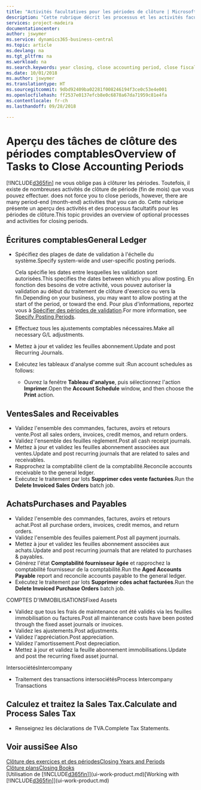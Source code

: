 ```yaml
---
title: "Activités facultatives pour les périodes de clôture | Microsoft Docs"
description: "Cette rubrique décrit les processus et les activités facultatifs pour la clôture des périodes comptables dans Business Central."
services: project-madeira
documentationcenter: 
author: jswymer
ms.service: dynamics365-business-central
ms.topic: article
ms.devlang: na
ms.tgt_pltfrm: na
ms.workload: na
ms.search.keywords: year closing, close accounting period, close fiscal year, aging, creditor payments, vendor payments
ms.date: 10/01/2018
ms.author: jswymer
ms.translationtype: HT
ms.sourcegitcommit: 9dbd92409ba02281f008246194f3ce0c53e4e001
ms.openlocfilehash: ff2537e0137efcb8e0c6878a67da71959c81e4fa
ms.contentlocale: fr-ch
ms.lasthandoff: 09/28/2018

---
```

# <a name="overview-of-tasks-to-close-accounting-periods"></a><span data-ttu-id="f8338-103">Aperçu des tâches de clôture des périodes comptables</span><span class="sxs-lookup"><span data-stu-id="f8338-103">Overview of Tasks to Close Accounting Periods</span></span>
[!INCLUDE[d365fin](includes/d365fin_md.md)] <span data-ttu-id="f8338-104">ne vous oblige pas à clôturer les périodes. Toutefois, il existe de nombreuses activités de clôture de période (fin de mois) que vous pouvez effectuer.</span><span class="sxs-lookup"><span data-stu-id="f8338-104"> does not force you to close periods, however, there are many period-end (month-end) activities that you can do.</span></span> <span data-ttu-id="f8338-105">Cette rubrique présente un aperçu des activités et des processus facultatifs pour les périodes de clôture.</span><span class="sxs-lookup"><span data-stu-id="f8338-105">This topic provides an overview of optional processes and activities for closing periods.</span></span>  

## <a name="general-ledger"></a><span data-ttu-id="f8338-106">Écritures comptables</span><span class="sxs-lookup"><span data-stu-id="f8338-106">General Ledger</span></span>
* <span data-ttu-id="f8338-107">Spécifiez des plages de date de validation à l'échelle du système.</span><span class="sxs-lookup"><span data-stu-id="f8338-107">Specify system-wide and user-specific posting periods.</span></span>  

    <span data-ttu-id="f8338-108">Cela spécifie les dates entre lesquelles les validation sont autorisées.</span><span class="sxs-lookup"><span data-stu-id="f8338-108">This specifies the dates between which you allow posting.</span></span> <span data-ttu-id="f8338-109">En fonction des besoins de votre activité, vous pouvez autoriser la validation au début du traitement de clôture d'exercice ou vers la fin.</span><span class="sxs-lookup"><span data-stu-id="f8338-109">Depending on your business, you may want to allow posting at the start of the period, or toward the end.</span></span> <span data-ttu-id="f8338-110">Pour plus d'informations, reportez vous à [Spécifier des périodes de validation](finance-how-specify-posting-periods.md).</span><span class="sxs-lookup"><span data-stu-id="f8338-110">For more information, see [Specify Posting Periods](finance-how-specify-posting-periods.md).</span></span>  
* <span data-ttu-id="f8338-111">Effectuez tous les ajustements comptables nécessaires.</span><span class="sxs-lookup"><span data-stu-id="f8338-111">Make all necessary G/L adjustments.</span></span>  
* <span data-ttu-id="f8338-112">Mettez à jour et validez les feuilles abonnement.</span><span class="sxs-lookup"><span data-stu-id="f8338-112">Update and post Recurring Journals.</span></span>  
  <!--* Process Consolidations-->
* <span data-ttu-id="f8338-113">Exécutez les tableaux d'analyse comme suit :</span><span class="sxs-lookup"><span data-stu-id="f8338-113">Run account schedules as follows:</span></span>  
  * <span data-ttu-id="f8338-114">Ouvrez la fenêtre **Tableau d'analyse**, puis sélectionnez l'action **Imprimer**.</span><span class="sxs-lookup"><span data-stu-id="f8338-114">Open the **Account Schedule** window, and then choose the **Print** action.</span></span>  

## <a name="sales-and-receivables"></a><span data-ttu-id="f8338-115">Ventes</span><span class="sxs-lookup"><span data-stu-id="f8338-115">Sales and Receivables</span></span>
* <span data-ttu-id="f8338-116">Validez l'ensemble des commandes, factures, avoirs et retours vente.</span><span class="sxs-lookup"><span data-stu-id="f8338-116">Post all sales orders, invoices, credit memos, and return orders.</span></span>  
* <span data-ttu-id="f8338-117">Validez l'ensemble des feuilles règlement.</span><span class="sxs-lookup"><span data-stu-id="f8338-117">Post all cash receipt journals.</span></span>  
* <span data-ttu-id="f8338-118">Mettez à jour et validez les feuilles abonnement associées aux ventes.</span><span class="sxs-lookup"><span data-stu-id="f8338-118">Update and post recurring journals that are related to sales and receivables.</span></span>  
* <span data-ttu-id="f8338-119">Rapprochez la comptabilité client de la comptabilité.</span><span class="sxs-lookup"><span data-stu-id="f8338-119">Reconcile accounts receivable to the general ledger.</span></span>  
* <span data-ttu-id="f8338-120">Exécutez le traitement par lots **Supprimer cdes vente facturées**.</span><span class="sxs-lookup"><span data-stu-id="f8338-120">Run the **Delete Invoiced Sales Orders** batch job.</span></span>  

## <a name="purchases-and-payables"></a><span data-ttu-id="f8338-121">Achats</span><span class="sxs-lookup"><span data-stu-id="f8338-121">Purchases and Payables</span></span>
* <span data-ttu-id="f8338-122">Validez l'ensemble des commandes, factures, avoirs et retours achat.</span><span class="sxs-lookup"><span data-stu-id="f8338-122">Post all purchase orders, invoices, credit memos, and return orders.</span></span>  
* <span data-ttu-id="f8338-123">Validez l'ensemble des feuilles paiement.</span><span class="sxs-lookup"><span data-stu-id="f8338-123">Post all payment journals.</span></span>  
* <span data-ttu-id="f8338-124">Mettez à jour et validez les feuilles abonnement associées aux achats.</span><span class="sxs-lookup"><span data-stu-id="f8338-124">Update and post recurring journals that are related to purchases & payables.</span></span>  
* <span data-ttu-id="f8338-125">Générez l'état **Comptabilité fournisseur âgée** et rapprochez la comptabilité fournisseur de la comptabilité.</span><span class="sxs-lookup"><span data-stu-id="f8338-125">Run the **Aged Accounts Payable** report and reconcile accounts payable to the general ledger.</span></span>  
* <span data-ttu-id="f8338-126">Exécutez le traitement par lots **Supprimer cdes achat facturées**.</span><span class="sxs-lookup"><span data-stu-id="f8338-126">Run the **Delete Invoiced Purchase Orders** batch job.</span></span>  

<span data-ttu-id="f8338-127">COMPTES D'IMMOBILISATIONS</span><span class="sxs-lookup"><span data-stu-id="f8338-127">Fixed Assets</span></span>
* <span data-ttu-id="f8338-128">Validez que tous les frais de maintenance ont été validés via les feuilles immobilisation ou factures.</span><span class="sxs-lookup"><span data-stu-id="f8338-128">Post all maintenance costs have been posted through the fixed asset journals or invoices.</span></span>
* <span data-ttu-id="f8338-129">Validez les ajustements.</span><span class="sxs-lookup"><span data-stu-id="f8338-129">Post adjustments.</span></span>
* <span data-ttu-id="f8338-130">Validez l'appréciation.</span><span class="sxs-lookup"><span data-stu-id="f8338-130">Post appreciation.</span></span>
* <span data-ttu-id="f8338-131">Validez l'amortissement.</span><span class="sxs-lookup"><span data-stu-id="f8338-131">Post depreciation.</span></span>
* <span data-ttu-id="f8338-132">Mettez à jour et validez la feuille abonnement immobilisations.</span><span class="sxs-lookup"><span data-stu-id="f8338-132">Update and post the recurring fixed asset journal.</span></span>

<span data-ttu-id="f8338-133">Intersociétés</span><span class="sxs-lookup"><span data-stu-id="f8338-133">Intercompany</span></span>
* <span data-ttu-id="f8338-134">Traitement des transactions intersociétés</span><span class="sxs-lookup"><span data-stu-id="f8338-134">Process Intercompany Transactions</span></span>

## <a name="calculate-and-process-sales-tax"></a><span data-ttu-id="f8338-135">Calculez et traitez la Sales Tax.</span><span class="sxs-lookup"><span data-stu-id="f8338-135">Calculate and Process Sales Tax</span></span>
* <span data-ttu-id="f8338-136">Renseignez les déclarations de TVA.</span><span class="sxs-lookup"><span data-stu-id="f8338-136">Complete Tax Statements.</span></span>  

## <a name="see-also"></a><span data-ttu-id="f8338-137">Voir aussi</span><span class="sxs-lookup"><span data-stu-id="f8338-137">See Also</span></span>
[<span data-ttu-id="f8338-138">Clôture des exercices et des périodes</span><span class="sxs-lookup"><span data-stu-id="f8338-138">Closing Years and Periods</span></span>](year-close-years-periods.md)  
[<span data-ttu-id="f8338-139">Clôture plans</span><span class="sxs-lookup"><span data-stu-id="f8338-139">Closing Books</span></span>](year-close-books.md)  
<span data-ttu-id="f8338-140">[Utilisation de [!INCLUDE[d365fin](includes/d365fin_md.md)]](ui-work-product.md)</span><span class="sxs-lookup"><span data-stu-id="f8338-140">[Working with [!INCLUDE[d365fin](includes/d365fin_md.md)]](ui-work-product.md)</span></span>


